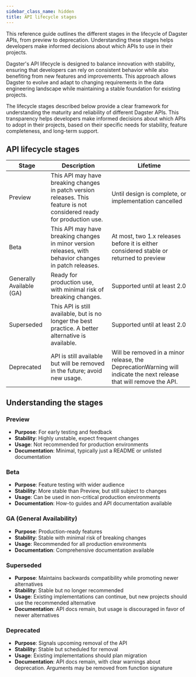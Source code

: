 ```yaml
---
sidebar_class_name: hidden
title: API lifecycle stages
---
```


This reference guide outlines the different stages in the lifecycle of Dagster APIs, from preview to deprecation. Understanding these stages helps developers make informed decisions about which APIs to use in their projects.

Dagster's API lifecycle is designed to balance innovation with stability, ensuring that developers can rely on consistent behavior while also benefiting from new features and improvements. This approach allows Dagster to evolve and adapt to changing requirements in the data engineering landscape while maintaining a stable foundation for existing projects.

The lifecycle stages described below provide a clear framework for understanding the maturity and reliability of different Dagster APIs. This transparency helps developers make informed decisions about which APIs to adopt in their projects, based on their specific needs for stability, feature completeness, and long-term support.

## API lifecycle stages

| Stage                    | Description                                                                                                            | Lifetime                                                                                                            |
| ------------------------ | ---------------------------------------------------------------------------------------------------------------------- | ------------------------------------------------------------------------------------------------------------------- |
| Preview                  | This API may have breaking changes in patch version releases. This feature is not considered ready for production use. | Until design is complete, or implementation cancelled                                                               |
| Beta                     | This API may have breaking changes in minor version releases, with behavior changes in patch releases.                 | At most, two 1.x releases before it is either considered stable or returned to preview                              |
| Generally Available (GA) | Ready for production use, with minimal risk of breaking changes.                                                       | Supported until at least 2.0                                                                                        |
| Superseded               | This API is still available, but is no longer the best practice. A better alternative is available.                    | Supported until at least 2.0                                                                                        |
| Deprecated               | API is still available but will be removed in the future; avoid new usage.                                             | Will be removed in a minor release, the DeprecationWarning will indicate the next release that will remove the API. |

## Understanding the stages

### Preview

- **Purpose**: For early testing and feedback
- **Stability**: Highly unstable, expect frequent changes
- **Usage**: Not recommended for production environments
- **Documentation**: Minimal, typically just a README or unlisted documentation

### Beta

- **Purpose**: Feature testing with wider audience
- **Stability**: More stable than Preview, but still subject to changes
- **Usage**: Can be used in non-critical production environments
- **Documentation**: How-to guides and API documentation available

### GA (General Availability)

- **Purpose**: Production-ready features
- **Stability**: Stable with minimal risk of breaking changes
- **Usage**: Recommended for all production environments
- **Documentation**: Comprehensive documentation available

### Superseded

- **Purpose**: Maintains backwards compatibility while promoting newer alternatives
- **Stability**: Stable but no longer recommended
- **Usage**: Existing implementations can continue, but new projects should use the recommended alternative
- **Documentation**: API docs remain, but usage is discouraged in favor of newer alternatives

### Deprecated

- **Purpose**: Signals upcoming removal of the API
- **Stability**: Stable but scheduled for removal
- **Usage**: Existing implementations should plan migration
- **Documentation**: API docs remain, with clear warnings about deprecation. Arguments may be removed from function signature
